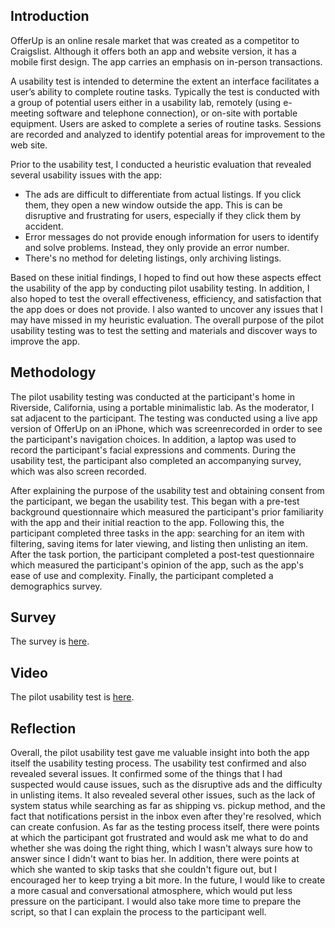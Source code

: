 ## Introduction

OfferUp is an online resale market that was created as a competitor to Craigslist. Although it offers both an app and website version, it has a mobile first design. The app carries an emphasis on in-person transactions.

A usability test is intended to determine the extent an interface facilitates a user’s ability to complete routine tasks. Typically the test is conducted with a group of potential users either in a usability lab, remotely (using e-meeting software and telephone connection), or on-site with portable equipment. Users are asked to complete a series of routine tasks. Sessions are recorded and analyzed to identify potential areas for improvement to the web site. 

Prior to the usability test, I conducted a heuristic evaluation that revealed several usability issues with the app:
* The ads are difficult to differentiate from actual listings. If you click them, they open a new window outside the app. This is can be disruptive and frustrating for users, especially if they click them by accident. 
* Error messages do not provide enough information for users to identify and solve problems. Instead, they only provide an error number.
* There's no method for deleting listings, only archiving listings. 

Based on these initial findings, I hoped to find out how these aspects effect the usability of the app by conducting pilot usability testing. In addition, I also hoped to test the overall effectiveness, efficiency, and satisfaction that the app does or does not provide. I also wanted to uncover any issues that I may have missed in my heuristic evaluation. The overall purpose of the pilot usability testing was to test the setting and materials and discover ways to improve the app.

## Methodology

The pilot usability testing was conducted at the participant's home in Riverside, California, using a portable minimalistic lab. As the moderator, I sat adjacent to the participant. The testing was conducted using a live app version of OfferUp on an iPhone, which was screenrecorded in order to see the participant's navigation choices. In addition, a laptop was used to record the participant's facial expressions and comments. During the usability test, the participant also completed an accompanying survey, which was also screen recorded. 

After explaining the purpose of the usability test and obtaining consent from the participant, we began the usability test. This began with a pre-test background questionnaire which measured the participant's prior familiarity with the app and their initial reaction to the app. Following this, the participant completed three tasks in the app: searching for an item with filtering, saving items for later viewing, and listing then unlisting an item. After the task portion, the participant completed a post-test questionnaire which measured the participant's opinion of the app, such as the app's ease of use and complexity. Finally, the participant completed a demographics survey.

## Survey
The survey is [here](https://docs.google.com/forms/d/e/1FAIpQLSeKQStJUG7dcsW8mrHG2Gzm8y2gjAmjuoFFa0eKZ4L4WSqU_A/viewform?usp=sf_link).

## Video

The pilot usability test is [here](https://www.youtube.com/watch?v=LS9NiRKeGVs&ab_channel=LisaBi).


## Reflection

Overall, the pilot usability test gave me valuable insight into both the app itself the usability testing process. The usability test confirmed and also revealed several issues. It confirmed some of the things that I had suspected would cause issues, such as the disruptive ads and the difficulty in unlisting items. It also revealed several other issues, such as the lack of system status while searching as far as shipping vs. pickup method, and the fact that notifications persist in the inbox even after they're resolved, which can create confusion. As far as the testing process itself, there were points at which the participant got frustrated and would ask me what to do and whether she was doing the right thing, which I wasn't always sure how to answer since I didn't want to bias her. In addition, there were points at which she wanted to skip tasks that she couldn't figure out, but I encouraged her to keep trying a bit more. In the future, I would like to create a more casual and conversational atmosphere, which would put less pressure on the participant. I would also take more time to prepare the script, so that I can explain the process to the participant well.
